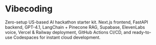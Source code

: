 # Vibecoding
Zero-setup US-based AI hackathon starter kit. Next.js frontend, FastAPI backend, GPT-4.1, LangChain + Pinecone RAG, Supabase, ElevenLabs voice, Vercel &amp; Railway deployment, GitHub Actions CI/CD, and ready-to-use Codespaces for instant cloud development.
